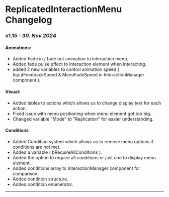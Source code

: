 # ReplicatedInteractionMenu Changelog

### v1.15 - *30. Nov 2024*

#### Animations:
* Added Fade in / fade out animation to interaction menu.
* Added fade pulse effect to interaction element when interacting.
* added 2 new variables to control animation speed ( InputFeedbackSpeed & MenuFadeSpeed in InteractionManager component ).

#### Visual:
* Added lables to actions which allows us to change display text for each action.
* Fixed issue with menu positioning when menu element got too big.
* Changed variable "Mode" to "Replication" for easier understanding.

#### Conditions
- Added Condition system which allows us to remove menu options if conditions are not met.
- Added a variable ( bRequireAllConditions ).
- Added the option to require all conditions or just one to display menu element.
- Added conditions array to InteractionManager component for comparison.
- Added condition structure.
- Added condition enumerator.

---